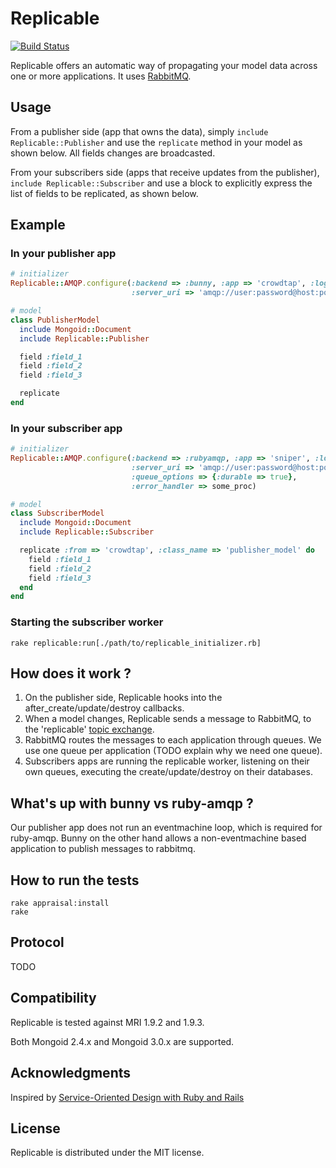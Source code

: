 Replicable
===========

[![Build Status](http://ci.viennot.biz/crowdtap/replicable.png?branch=master)](http://ci.viennot.biz/crowdtap/replicable)

Replicable offers an automatic way of propagating your model data across one or
more applications.
It uses [RabbitMQ](http://www.rabbitmq.com/).

Usage
------

From a publisher side (app that owns the data), simply `include
Replicable::Publisher` and use the `replicate` method in your model as shown
below. All fields changes are broadcasted.

From your subscribers side (apps that receive updates from the publisher),
`include Replicable::Subscriber` and use a block to explicitly express the
list of fields to be replicated, as shown below.

Example
--------

### In your publisher app

```ruby
# initializer
Replicable::AMQP.configure(:backend => :bunny, :app => 'crowdtap', :logger => Rails.logger,
                           :server_uri => 'amqp://user:password@host:port/vhost')

# model
class PublisherModel
  include Mongoid::Document
  include Replicable::Publisher

  field :field_1
  field :field_2
  field :field_3

  replicate
end
```

### In your subscriber app

```ruby
# initializer
Replicable::AMQP.configure(:backend => :rubyamqp, :app => 'sniper', :logger => Rails.logger,
                           :server_uri => 'amqp://user:password@host:port/vhost',
                           :queue_options => {:durable => true},
                           :error_handler => some_proc)

# model
class SubscriberModel
  include Mongoid::Document
  include Replicable::Subscriber

  replicate :from => 'crowdtap', :class_name => 'publisher_model' do
    field :field_1
    field :field_2
    field :field_3
  end
end
```

### Starting the subscriber worker

    rake replicable:run[./path/to/replicable_initializer.rb]

How does it work ?
------------------

1. On the publisher side, Replicable hooks into the after_create/update/destroy callbacks.
2. When a model changes, Replicable sends a message to RabbitMQ, to the
   'replicable' [topic exchange](http://www.rabbitmq.com/tutorials/tutorial-five-python.html).
3. RabbitMQ routes the messages to each application through queues.
   We use one queue per application (TODO explain why we need one queue).
4. Subscribers apps are running the replicable worker, listening on their own queues,
   executing the create/update/destroy on their databases.

What's up with bunny vs ruby-amqp ?
-----------------------------------

Our publisher app does not run an eventmachine loop, which is required for
ruby-amqp. Bunny on the other hand allows a non-eventmachine based application
to publish messages to rabbitmq.

How to run the tests
--------------------

    rake appraisal:install
    rake

Protocol
--------

TODO

Compatibility
-------------

Replicable is tested against MRI 1.9.2 and 1.9.3.

Both Mongoid 2.4.x and Mongoid 3.0.x are supported.

Acknowledgments
----------------

Inspired by [Service-Oriented Design with Ruby and Rails](http://www.amazon.com/Service-Oriented-Design-Addison-Wesley-Professional-Series/dp/0321659368)

License
-------

Replicable is distributed under the MIT license.
